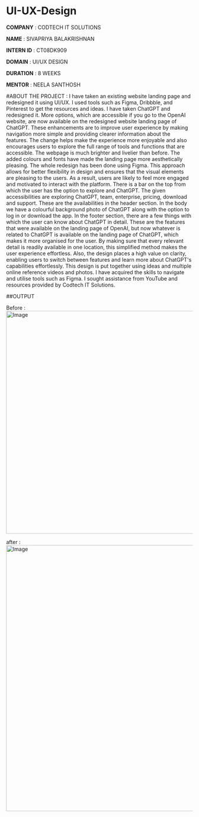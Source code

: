 # UI-UX-Design
**COMPANY** : CODTECH IT SOLUTIONS

**NAME** : SIVAPRIYA BALAKRISHNAN

**INTERN ID** : CT08DK909

**DOMAIN** : UI/UX DESIGN

**DURATION** : 8 WEEKS

**MENTOR** : NEELA SANTHOSH

#ABOUT THE PROJECT : I have taken an existing website landing page and redesigned it using UI/UX. I used tools such as Figma, Dribbble, and Pinterest to get the resources and ideas. I have taken ChatGPT and redesigned it. More options, which are accessible if you go to the OpenAI website, are now available on the redesigned website landing page of ChatGPT. These enhancements are to improve user experience by making navigation more simple and providing clearer information about the features. The change helps make the experience more enjoyable and also encourages users to explore the full range of tools and functions that are accessible. The webpage is much brighter and livelier than before. The added colours and fonts have made the landing page more aesthetically pleasing. The whole redesign has been done using Figma. This approach allows for better flexibility in design and ensures that the visual elements are pleasing to the users. As a result, users are likely to feel more engaged and motivated to interact with the platform. There is a bar on the top from which the user has the option to explore and ChatGPT. The given accessibilities are exploring ChatGPT, team, enterprise, pricing, download and support. These are the availabilities in the header section. In the body we have a colourful background photo of ChatGPT along with the option to log in or download the app. In the footer section, there are a few things with which the user can know about ChatGPT in detail. These are the features that were available on the landing page of OpenAI, but now whatever is related to ChatGPT is available on the landing page of ChatGPT, which makes it more organised for the user. By making sure that every relevant detail is readily available in one location, this simplified method makes the user experience effortless.  Also, the design places a high value on clarity, enabling users to switch between features and learn more about ChatGPT's capabilities effortlessly. This design is put together using ideas and multiple online reference videos and photos. I have acquired the skills to navigate and utilise tools such as Figma. I sought assistance from YouTube and resources provided by Codtech IT Solutions.  

          

##OUTPUT

Before :
<img width="1366" height="602" alt="Image" src="https://github.com/user-attachments/assets/023b1d73-cde9-4262-9b70-2aeee8ca7120" />

after :
<img width="1362" height="719" alt="Image" src="https://github.com/user-attachments/assets/6e9b77bd-0bfb-42fe-848d-96142e714c16" />

